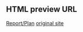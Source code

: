 ## HTML preview URL

[Report/Plan](https://htmlpreview.github.io/?https://github.com/mekatronik-achmadi/fo_respiro/blob/master/doc/plan_report/Pasca_Foton.html)
[original site](https://htmlpreview.github.io/)